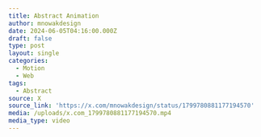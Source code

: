 ```yaml
---
title: Abstract Animation
author: mnowakdesign
date: 2024-06-05T04:16:00.000Z
draft: false
type: post
layout: single
categories:
  - Motion
  - Web
tags:
  - Abstract
source: X
source_link: 'https://x.com/mnowakdesign/status/1799780881177194570'
media: /uploads/x.com_1799780881177194570.mp4
media_type: video
---
```



